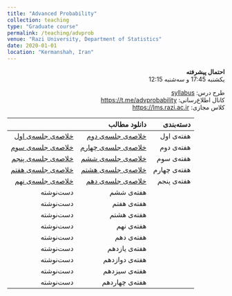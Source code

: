 ```yaml
---
title: "Advanced Probability"
collection: teaching
type: "Graduate course"
permalink: /teaching/advprob
venue: "Razi University, Department of Statistics"
date: 2020-01-01
location: "Kermanshah, Iran"
---
```


<p dir='rtl' align='right'><b>
  احتمال پیشرفته
</b><br/>
  یکشنبه 17:45 و سه‌شنبه 12:15
</p>

<p dir='rtl' align='right'>
  طرح درس: <a href="../files/advprob/advprobSyllabus.pdf">syllabus</a>
  <br/>
  کانال اطلاع‌رسانی: <a href="https://t.me/advprobability">https://t.me/advprobability</a>
  <br/>
  کلاس مجازی: <a href="https://lms.razi.ac.ir">https://lms.razi.ac.ir</a>
</p>


|| دانلود مطالب | دسته‌بندی  |
|---:|---:|---:|
| [خلاصه‌ی جلسه‌ی اول](../files/advprob/AdvProb1.pdf) | [خلاصه‌ی جلسه‌ی دوم](../files/advprob/AdvProb2.pdf) | هفته‌ی اول |
| [خلاصه‌ی جلسه‌ی سوم](../files/advprob/AdvProb3.pdf) | [خلاصه‌ی جلسه‌ی چهارم](../files/advprob/AdvProb4.pdf) | هفته‌ی دوم |
| [خلاصه‌ی جلسه‌ی پنجم](../files/advprob/AdvProb5.pdf) | [خلاصه‌ی جلسه‌ی ششم](../files/advprob/AdvProb6.pdf) | هفته‌ی سوم |
| [خلاصه‌ی جلسه‌ی هفتم](../files/advprob/AdvProb7.pdf) | [خلاصه‌ی جلسه‌ی هشتم](../files/advprob/AdvProb8.pdf) | هفته‌ی چهارم |
| [خلاصه‌ی جلسه‌ی نهم](../files/advprob/AdvProb9.pdf) | [خلاصه‌ی جلسه‌ی دهم](../files/advprob/AdvProb10.pdf) | هفته‌ی پنجم |
| دست‌نوشته | هفته‌ی ششم |
| دست‌نوشته | هفته‌ی هفتم |
| دست‌نوشته | هفته‌ی هشتم |
| دست‌نوشته | هفته‌ی نهم |
| دست‌نوشته | هفته‌ی دهم |
| دست‌نوشته | هفته‌ی یازدهم |
| دست‌نوشته | هفته‌ی دوازدهم |
| دست‌نوشته | هفته‌ی سیزدهم |
| دست‌نوشته | هفته‌ی چهاردهم |

